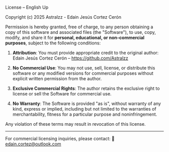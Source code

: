 License – English Up

Copyright (c) 2025 Astralzz - Edain Jesús Cortez Cerón

Permission is hereby granted, free of charge, to any person obtaining a copy
of this software and associated files (the "Software"), to use, copy, modify,
and share it for **personal, educational, or non-commercial purposes**, 
subject to the following conditions:

1. **Attribution**: You must provide appropriate credit to the original author:
   Edain Jesús Cortez Cerón – https://github.com/Astralzz

2. **No Commercial Use**: You may not use, sell, license, or distribute this
   software or any modified versions for commercial purposes without explicit 
   written permission from the author.

3. **Exclusive Commercial Rights**: The author retains the exclusive right to 
   license or sell the Software for commercial use.

4. **No Warranty**: The Software is provided "as is", without warranty of any 
   kind, express or implied, including but not limited to the warranties of 
   merchantability, fitness for a particular purpose and noninfringement.

Any violation of these terms may result in revocation of this license.

---

For commercial licensing inquiries, please contact:
📧 edain.cortez@outlook.com
